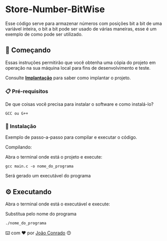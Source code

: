 # Store-Number-BitWise

Esse código serve para armazenar números com posições bit a bit de uma variável inteira, o bit a bit pode ser usado de várias maneiras, esse é um exemplo de como pode ser utilizado.

## 🚀 Começando

Essas instruções permitirão que você obtenha uma cópia do projeto em operação na sua máquina local para fins de desenvolvimento e teste.

Consulte **[Implantação](#-implanta%C3%A7%C3%A3o)** para saber como implantar o projeto.

### 📋 Pré-requisitos

De que coisas você precisa para instalar o software e como instalá-lo?

```
GCC ou G++
```

### 🔧 Instalação

Exemplo de passo-a-passo para compilar e executar o código.

Compilando:

Abra o terminal onde está o projeto e execute:
```
gcc main.c -o nome_do_programa
```
Será gerado um executável do programa

## ⚙️ Executando

Abra o terminal onde está o executável e execute:

Substitua pelo nome do programa
```
./nome_do_programa
```

⌨️ com ❤️ por [João Conrado](https://gist.github.com/JoaoCarlosConrado) 😊
